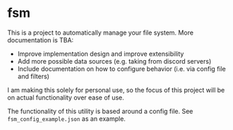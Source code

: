# fsm
This is a project to automatically manage your file system. More documentation is TBA:
- Improve implementation design and improve extensibility
- Add more possible data sources (e.g. taking from discord servers)
- Include documentation on how to configure behavior (i.e. via config file and filters)

I am making this solely for personal use, so the focus of this project will be on actual functionality  over ease of use.

The functionality of this utility is based around a config file. See `fsm_config_example.json` as an example.